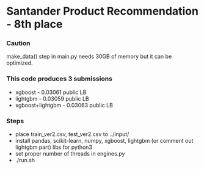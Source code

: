# Santander Product Recommendation - 8th place

### Caution
make_data() step in main.py needs 30GB of memory but it can be optimized.

### This code produces 3 submissions
* xgboost - 0.03061 public LB
* lightgbm - 0.03059 public LB
* xgboost+lightgbm - 0.03063 public LB

### Steps
* place train_ver2.csv, test_ver2.csv to ../input/
* install pandas, scikit-learn, numpy, xgboost, lightgbm (or comment out lightgbm part) libs for python3
* set proper number of threads in engines.py
* ./run.sh

